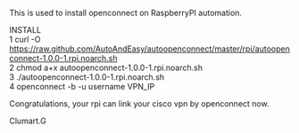 This is used to install openconnect on RaspberryPI automation.   

INSTALL   
1 curl -O https://raw.github.com/AutoAndEasy/autoopenconnect/master/rpi/autoopenconnect-1.0.0-1.rpi.noarch.sh   
2 chmod a+x autoopenconnect-1.0.0-1.rpi.noarch.sh   
3 ./autoopenconnect-1.0.0-1.rpi.noarch.sh   
4 openconnect -b -u username VPN_IP   

Congratulations, your rpi can link your cisco vpn by openconnect now.   

Clumart.G
